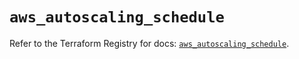 # `aws_autoscaling_schedule`

Refer to the Terraform Registry for docs: [`aws_autoscaling_schedule`](https://registry.terraform.io/providers/hashicorp/aws/5.72.1/docs/resources/autoscaling_schedule).
